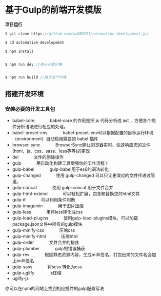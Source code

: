 # 基于Gulp的前端开发模版






**项目运行**
```javascript
$ git clone https://github.com/ws880321/automation-development.git

$ cd automation-development

$ npm install


$ npm run dev //用于开发环境


$ npm run build //用于生产环境
```


## 搭建开发环境


### 安装必要的开发工具包

   +  babel-core &emsp;&emsp;&emsp; babel-core 的作用是把 js 代码分析成 ast ，方便各个插件分析语法进行相应的处理。
   +  babel-preset-env &emsp;&emsp;&emsp; babel-preset-env可以根据配置的目标运行环境（environment）自动启用需要的 babel 插件
   +  browser-sync &emsp;&emsp;&emsp; BrowserSync能让浏览器实时、快速响应您的文件(html、js、css、sass、less等等)的更改
   +  del &emsp;&emsp;&emsp; 文件的删除操作
   +  gulp &emsp;&emsp;&emsp; 用自动化构建工具增强你的工作流程！
   +  gulp-babel &emsp;&emsp;&emsp; gulp-babel用于es6的语法转化
   +  gulp-changed &emsp;&emsp;&emsp; 使用 gulp-changed 可以只让更改过的文件传递过管道。
   +  gulp-concat &emsp;&emsp;&emsp; 使用 gulp-concat  用于文件合并
   +  gulp-html-extend &emsp;&emsp;&emsp; 可以轻松扩展，包含和替换您的html文件
   +  gulp-if &emsp;&emsp;&emsp; 可以利用条件判断
   +  gulp-imagemin &emsp;&emsp;&emsp; 用于图片压缩
   +  gulp-less &emsp;&emsp;&emsp; 用将less转化成css
   +  gulp-load-plugins &emsp;&emsp;&emsp; 使用gulp-load-plugins模块，可以加载package.json文件中所有的gulp模块
   +  gulp-minify-css &emsp;&emsp;&emsp; 压缩css
   +  gulp-minify-html &emsp;&emsp;&emsp;  压缩html
   +  gulp-order &emsp;&emsp;&emsp; 文件合并的排序
   +  gulp-plumber &emsp;&emsp;&emsp; gulp的错误捕获
   +  gulp-rev &emsp;&emsp;&emsp; 根据静态资源内容，生成md5签名，打包出来的文件名会加上md5签名
   +  gulp-sass &emsp;&emsp;&emsp; 将scss  转化为css
   +  gulp-uglify &emsp;&emsp;&emsp; js压缩
   +  uglify-js






你可以在npm的网站上找到相应插件的gulp配置写法



